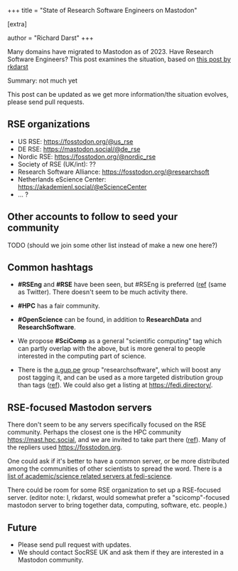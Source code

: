 +++
title = "State of Research Software Engineers on Mastodon"

[extra]

author = "Richard Darst"
+++

Many domains have migrated to Mastodon as of 2023.  Have Research
Software Engineers?  This post examines the situation, based on [this
post by rkdarst](https://fosstodon.org/@rkdarst/110146601969193973)

Summary: not much yet

This post can be updated as we get more information/the situation
evolves, please send pull requests.


## RSE organizations

* US RSE: <https://fosstodon.org/@us_rse>
* DE RSE: <https://mastodon.social/@de_rse>
* Nordic RSE: <https://fosstodon.org/@nordic_rse>
* Society of RSE (UK/int): ??
* Research Software Alliance: <https://fosstodon.org/@researchsoft>
* Netherlands eScience Center: <https://akademienl.social/@eScienceCenter>
* ... ?


## Other accounts to follow to seed your community

TODO (should we join some other list instead of make a new one here?)


## Common hashtags

* **#RSEng** and **#RSE** have been seen, but #RSEng is preferred
  ([ref](https://fosstodon.org/@HeathrTurnr/110147262319789502) (same
  as Twitter).  There doesn't seem to be much activity there.

* **#HPC** has a fair community.

* **#OpenScience** can be found, in addition to **ResearchData** and
  **ResearchSoftware**.

* We propose **#SciComp** as a general "scientific computing" tag
  which can partly overlap with the above, but is more general to
  people interested in the computing part of science.

* There is the [a.gup.pe](https://a.gup.pe/u/researchsoftware) group
  "researchsoftware", which will boost any post tagging it, and can be
  used as a more targeted distribution group than tags
  ([ref](https://fosstodon.org/@mattasdata@qoto.org/110151591358979693)).
  We could also get a listing at <https://fedi.directory/>.


## RSE-focused Mastodon servers

There don't seem to be any servers specifically focused on the RSE
community.  Perhaps the closest one is the HPC community
<https://mast.hpc.social>, and we are invited to take part there
([ref](https://mast.hpc.social/@AlanSill/110147881007346377)).  Many
of the repliers used <https://fosstodon.org>.

One could ask if it's better to have a common server, or be more
distributed among the communities of other scientists to spread the
word.  There is a [list of academic/science related servers at
fedi-science](https://fediscience.org/server-list.html).

There could be room for some RSE organization to set up a
RSE-focused server. (editor note: I, rkdarst, would somewhat prefer a
"scicomp"-focused mastodon server to bring together data, computing,
software, etc. people.)


## Future

* Please send pull request with updates.
* We should contact SocRSE UK and ask them if they are interested in
  a Mastodon community.
